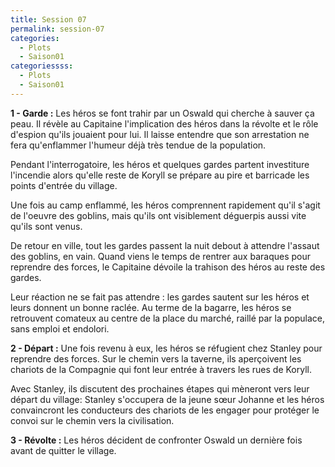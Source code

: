 ```yaml
---
title: Session 07
permalink: session-07
categories:
  - Plots
  - Saison01
categoriessss:
  - Plots
  - Saison01
---
```


**1 - Garde :** Les héros se font trahir par un Oswald qui cherche à sauver ça peau. Il révèle au Capitaine l'implication des héros dans la révolte et le rôle d'espion qu'ils jouaient pour lui. Il laisse entendre que son arrestation ne fera qu'enflammer l'humeur déjà très tendue de la population.

Pendant l'interrogatoire, les héros et quelques gardes partent investiture l'incendie alors qu'elle reste de Koryll se prépare au pire et barricade les points d'entrée du village.

Une fois au camp enflammé, les héros comprennent rapidement qu'il s'agit de l'oeuvre des goblins, mais qu'ils ont visiblement déguerpis aussi vite qu'ils sont venus.

De retour en ville, tout les gardes passent la nuit debout à attendre l'assaut des goblins, en vain. Quand viens le temps de rentrer aux baraques pour reprendre des forces, le Capitaine dévoile la trahison des héros au reste des gardes.

Leur réaction ne se fait pas attendre : les gardes sautent sur les héros et leurs donnent un bonne raclée. Au terme de la bagarre, les héros se retrouvent comateux au centre de la place du marché, raillé par la populace, sans emploi et endolori.

**2 - Départ :** Une fois revenu à eux, les héros se réfugient chez Stanley pour reprendre des forces. Sur le chemin vers la taverne, ils aperçoivent les chariots de la Compagnie qui font leur entrée à travers les rues de Koryll.

Avec Stanley, ils discutent des prochaines étapes qui mèneront vers leur départ du village: Stanley s'occupera de la jeune sœur Johanne et les héros convaincront les conducteurs des chariots de les engager pour protéger le convoi sur le chemin vers la civilisation.

**3 - Révolte :** Les héros décident de confronter Oswald un dernière fois avant de quitter le village.




